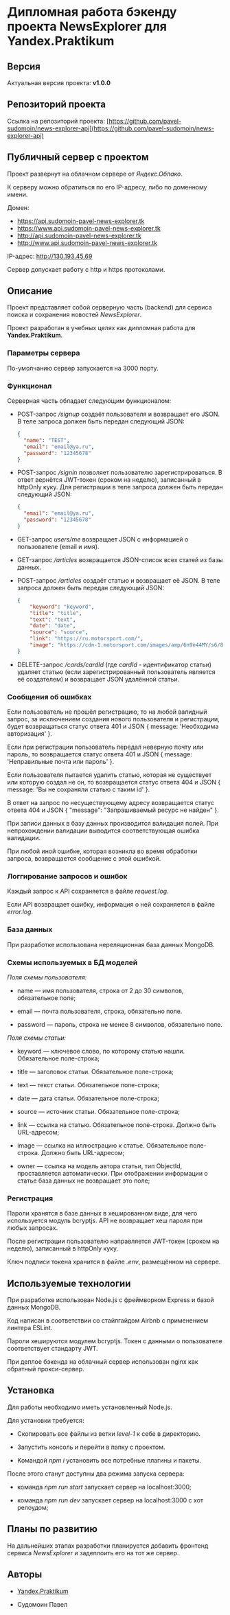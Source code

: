 # Дипломная работа бэкенду проекта NewsExplorer для Yandex.Praktikum

## Версия

Актуальная версия проекта: **v1.0.0**

## Репозиторий проекта

Ссылка на репозиторий проекта: [https://github.com/pavel-sudomoin/news-explorer-api](https://github.com/pavel-sudomoin/news-explorer-api)

## Публичный сервер с проектом

Проект развернут на облачном сервере от *Яндекс.Облако*.

К серверу можно обратиться по его IP-адресу, либо по доменному имени.

Домен:
* https://api.sudomoin-pavel-news-explorer.tk
* https://www.api.sudomoin-pavel-news-explorer.tk
* http://api.sudomoin-pavel-news-explorer.tk
* http://www.api.sudomoin-pavel-news-explorer.tk

IP-адрес:
http://130.193.45.69

Сервер допускает работу с http и https протоколами.

## Описание

Проект представляет собой серверную часть (backend) для сервиса поиска и сохранения новостей *NewsExplorer*.

Проект разработан в учебных целях как дипломная работа для **Yandex.Praktikum**.

### Параметры сервера

По-умолчанию сервер запускается на 3000 порту.

### Функционал

Серверная часть обладает следующим функционалом:

* POST-запрос */signup* создаёт пользователя и возвращает его JSON.
  В теле запроса должен быть передан следующий JSON:
  ```json
  {
    "name": "TEST",
    "email": "email@ya.ru",
    "password": "12345678"
  }
  ```

* POST-запрос */signin* позволяет пользователю зарегистрироваться.
  В ответ вернётся JWT-токен (сроком на неделю), записанный в httpOnly куку.
  Для регистрации в теле запроса должен быть передан следующий JSON:
  ```json
  {
    "email": "email@ya.ru",
    "password": "12345678"
  }
  ```

* GET-запрос *users/me* возвращает JSON с информацией о пользователе (email и имя).

* GET-запрос */articles* возвращается JSON-список всех статей из базы данных.

* POST-запрос */articles* создаёт статью и возвращает её JSON.
  В теле запроса должен быть передан следующий JSON:
  ```json
  {
	  "keyword": "keyword",
	  "title": "title",
	  "text": "text",
	  "date": "date",
	  "source": "source",
	  "link": "https://ru.motorsport.com/",
	  "image": "https://cdn-1.motorsport.com/images/amp/6n9e44MY/s6/8-toyota-gazoo-racing-toyota-t.jpg"
  }
  ```

* DELETE-запрос */cards/cardId* (где *cardId* - идентификатор статьи) удаляет статью (если зарегистрированный пользователь является её создателем) и возвращает JSON удалённой статьи.

### Сообщения об ошибках

Если пользователь не прошёл регистрацию, то на любой валидный запрос, за исключением создания нового пользователя и регистрации, будет возвращаться статус ответа 401 и JSON { message: 'Необходима авторизация' }.

Если при регистрации пользователь передал неверную почту или пароль, то возвращается статус ответа 401 и JSON { message: 'Неправильные почта или пароль' }.

Если пользователя пытается удалить статью, которая не существует или которую создал не он, то возвращается статус ответа 404 и JSON { message: 'Вы не сохраняли статью с таким id' }.

В ответ на запрос по несуществующему адресу возвращается статус ответа 404 и JSON { "message": "Запрашиваемый ресурс не найден" }.

При записи данных в базу данных производится валидация полей. При непрохождении валидации выводится соответствующая ошибка валидации.

При любой иной ошибке, которая возникла во время обработки запроса, возвращается сообщение с этой ошибкой.

### Логгирование запросов и ошибок

Каждый запрос к API сохраняется в файле *request.log*.

Если API возвращает ошибку, информация о ней сохраняется в файле *error.log*.

### База данных

При разработке использована нереляционная база данных MongoDB.

### Схемы используемых в БД моделей

*Поля схемы пользователя:*

* name — имя пользователя, строка от 2 до 30 символов, обязательное поле;

* email — почта пользователя, строка, обязательно поле.

* password — пароль, строка не менее 8 символов, обязательно поле.

*Поля схемы статьи:*

* keyword — ключевое слово, по которому статью нашли. Обязательное поле-строка;

* title — заголовок статьи. Обязательное поле-строка;

* text — текст статьи. Обязательное поле-строка;

* date — дата статьи. Обязательное поле-строка;

* source — источник статьи. Обязательное поле-строка;

* link — ссылка на статью. Обязательное поле-строка. Должно быть URL-адресом;

* image — ссылка на иллюстрацию к статье. Обязательное поле-строка. Должно быть URL-адресом;

* owner — ссылка на модель автора статьи, тип ObjectId, проставляется автоматически. При отображении информации о статье база данных не возвращает это поле;

### Регистрация

Пароли хранятся в базе данных в хешированном виде, для чего используется модуль bcryptjs. API не возвращает хеш пароля при любых запросах.

После регистрации пользователю направляется JWT-токен (сроком на неделю), записанный в httpOnly куку.

Ключ подписи токена хранится в файле *.env*, размещённом на сервере.

## Используемые технологии

При разработке использован Node.js с фреймворком Express и базой данных MongoDB.

Код написан в соответствии со стайлгайдом Airbnb с применением линтера ESLint.

Пароли хешируются модулем bcryptjs. Токен с данными о пользователе соответствует стандарту JWT.

При деплое бэкенда на облачный сервер использован nginx как обратный прокси-сервер.

## Установка

Для работы необходимо иметь установленный Node.js.

Для установки требуется:

* Cкопировать все файлы из ветки *level-1* к себе в директорию.

* Запустить консоль и перейти в папку с проектом.

* Командой *npm i* установить все потребные плагины и пакеты.

После этого станут доступны два режима запуска сервера:

* команда *npm run start* запускает сервер на localhost:3000;

* команда *npm run dev* запускает сервер на localhost:3000 с хот релоудом;

## Планы по развитию

На дальнейших этапах разработки планируется добавить фронтенд сервиса *NewsExplorer* и задеплоить его на тот же сервер.

## Авторы

* [Yandex.Praktikum](https://praktikum.yandex.ru/)

* Судомоин Павел
